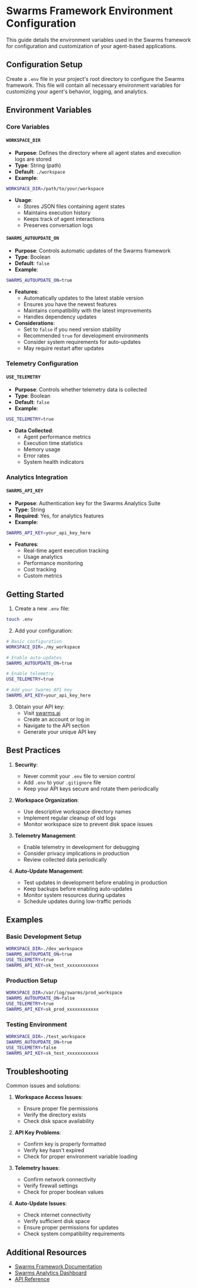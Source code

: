 # Swarms Framework Environment Configuration

This guide details the environment variables used in the Swarms framework for configuration and customization of your agent-based applications.

## Configuration Setup

Create a `.env` file in your project's root directory to configure the Swarms framework. This file will contain all necessary environment variables for customizing your agent's behavior, logging, and analytics.

## Environment Variables

### Core Variables

#### `WORKSPACE_DIR`

- **Purpose**: Defines the directory where all agent states and execution logs are stored
- **Type**: String (path)
- **Default**: `./workspace`
- **Example**:

```bash
WORKSPACE_DIR=/path/to/your/workspace
```

- **Usage**:
  - Stores JSON files containing agent states
  - Maintains execution history
  - Keeps track of agent interactions
  - Preserves conversation logs

#### `SWARMS_AUTOUPDATE_ON`

- **Purpose**: Controls automatic updates of the Swarms framework
- **Type**: Boolean
- **Default**: `false`
- **Example**:

```bash
SWARMS_AUTOUPDATE_ON=true
```

- **Features**:
  - Automatically updates to the latest stable version
  - Ensures you have the newest features
  - Maintains compatibility with the latest improvements
  - Handles dependency updates
- **Considerations**:
  - Set to `false` if you need version stability
  - Recommended `true` for development environments
  - Consider system requirements for auto-updates
  - May require restart after updates

### Telemetry Configuration

#### `USE_TELEMETRY`

- **Purpose**: Controls whether telemetry data is collected
- **Type**: Boolean
- **Default**: `false`
- **Example**:

```bash
USE_TELEMETRY=true
```

- **Data Collected**:
  - Agent performance metrics
  - Execution time statistics
  - Memory usage
  - Error rates
  - System health indicators

### Analytics Integration

#### `SWARMS_API_KEY`

- **Purpose**: Authentication key for the Swarms Analytics Suite
- **Type**: String
- **Required**: Yes, for analytics features
- **Example**:

```bash
SWARMS_API_KEY=your_api_key_here
```

- **Features**:
  - Real-time agent execution tracking
  - Usage analytics
  - Performance monitoring
  - Cost tracking
  - Custom metrics

## Getting Started

1. Create a new `.env` file:

```bash
touch .env
```

2. Add your configuration:

```bash
# Basic configuration
WORKSPACE_DIR=./my_workspace

# Enable auto-updates
SWARMS_AUTOUPDATE_ON=true

# Enable telemetry
USE_TELEMETRY=true

# Add your Swarms API key
SWARMS_API_KEY=your_api_key_here
```

3. Obtain your API key:
   - Visit [swarms.ai](https://swarms.ai)
   - Create an account or log in
   - Navigate to the API section
   - Generate your unique API key

## Best Practices

1. **Security**:
   - Never commit your `.env` file to version control
   - Add `.env` to your `.gitignore` file
   - Keep your API keys secure and rotate them periodically

2. **Workspace Organization**:
   - Use descriptive workspace directory names
   - Implement regular cleanup of old logs
   - Monitor workspace size to prevent disk space issues

3. **Telemetry Management**:
   - Enable telemetry in development for debugging
   - Consider privacy implications in production
   - Review collected data periodically

4. **Auto-Update Management**:
   - Test updates in development before enabling in production
   - Keep backups before enabling auto-updates
   - Monitor system resources during updates
   - Schedule updates during low-traffic periods

## Examples

### Basic Development Setup

```bash
WORKSPACE_DIR=./dev_workspace
SWARMS_AUTOUPDATE_ON=true
USE_TELEMETRY=true
SWARMS_API_KEY=sk_test_xxxxxxxxxxxx
```

### Production Setup

```bash
WORKSPACE_DIR=/var/log/swarms/prod_workspace
SWARMS_AUTOUPDATE_ON=false
USE_TELEMETRY=true
SWARMS_API_KEY=sk_prod_xxxxxxxxxxxx
```

### Testing Environment

```bash
WORKSPACE_DIR=./test_workspace
SWARMS_AUTOUPDATE_ON=true
USE_TELEMETRY=false
SWARMS_API_KEY=sk_test_xxxxxxxxxxxx
```

## Troubleshooting

Common issues and solutions:

1. **Workspace Access Issues**:
   - Ensure proper file permissions
   - Verify the directory exists
   - Check disk space availability

2. **API Key Problems**:
   - Confirm key is properly formatted
   - Verify key hasn't expired
   - Check for proper environment variable loading

3. **Telemetry Issues**:
   - Confirm network connectivity
   - Verify firewall settings
   - Check for proper boolean values

4. **Auto-Update Issues**:
   - Check internet connectivity
   - Verify sufficient disk space
   - Ensure proper permissions for updates
   - Check system compatibility requirements

## Additional Resources

- [Swarms Framework Documentation](https://github.com/kyegomez/swarms)
- [Swarms Analytics Dashboard](https://swarms.ai)
- [API Reference](https://swarms.ai/docs/api)
